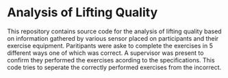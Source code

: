 # Analysis of Lifting Quality
This repository contains source code for the analysis of lifting quality based on information gathered by various sensor placed on participants and their exercise equipment.  Paritipants were aske to complete the exercises in 5 different ways one of which was correct.  A supervisor was present to confirm they performed the exercises acording to the specifications.  This code tries to seperate the correctly performed exercises from the incorrect.
